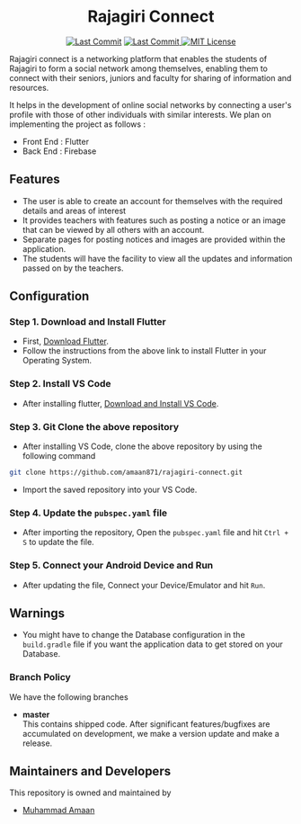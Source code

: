 
<h1 align="center">   Rajagiri Connect </h1>

<p align="center"> 
<a href="https://github.com/milaan9"><img src="https://img.shields.io/static/v1?logo=github&label=Owner&message=amaan871&color=ff3300" alt="Last Commit"/></a> 
<a href="https://github.com/amaan871/rajagiri-connect/graphs/commit-activity"><img src="https://img.shields.io/github/last-commit/amaan871/rajagiri-connect.svg?colorB=ff8000&style=flat" alt="Last Commit"/> </a> 
<a href="https://github.com/amaan871/rajagiri-connect/blob/master/LICENSE.md"><img src="https://img.shields.io/badge/License-MIT-blueviolet.svg" alt="MIT License"/></a>
</p> 

Rajagiri connect is a networking platform that enables the students of Rajagiri to form a social network
among themselves, enabling them to connect with their seniors, juniors and faculty for sharing of
information and resources.

 It helps in the development of online social networks by
connecting a user's profile with those of other individuals with similar interests. We plan on
implementing the project as follows :
- Front End : Flutter
- Back End : Firebase


## Features
- The user is able to create an account for themselves with the required details and areas of interest
- It provides teachers with features such as posting a notice or an image that can be viewed by all others with an account.
- Separate pages for posting notices and images are provided within the application.
- The students will have the facility to view all the updates and information passed on by the teachers.

## Configuration
### Step 1. Download and Install Flutter
- First, [Download Flutter](https://docs.flutter.dev/get-started/install).
- Follow the instructions from the above link to install Flutter in your Operating System.

### Step 2. Install VS Code
- After installing flutter, [Download and Install VS Code](https://code.visualstudio.com/download).

### Step 3. Git Clone the above repository
- After installing VS Code, clone the above repository by using the following command

```bash
git clone https://github.com/amaan871/rajagiri-connect.git
```
- Import the saved repository into your VS Code.

### Step 4. Update the `pubspec.yaml` file
- After importing the repository, Open the `pubspec.yaml` file and hit `Ctrl + S` to update the file.

### Step 5. Connect your Android Device and Run
- After updating the file, Connect your Device/Emulator and hit `Run`.

## Warnings
- You might have to change the Database configuration in the `build.gradle` file if you want the application data to get stored on your Database.

### Branch Policy

We have the following branches

 * **master**<br>This contains shipped code. After significant features/bugfixes are accumulated on development, we make a version update and make a release.
 	

## Maintainers and Developers
This repository is owned and maintained by 
 * [Muhammad Amaan](https://github.com/amaan871)
